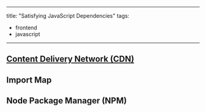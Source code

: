 
---
title: "Satisfying JavaScript Dependencies"
tags:
- frontend
- javascript
---

## [Content Delivery Network (CDN)](notes/cdn.md)



## Import Map

## Node Package Manager (NPM)